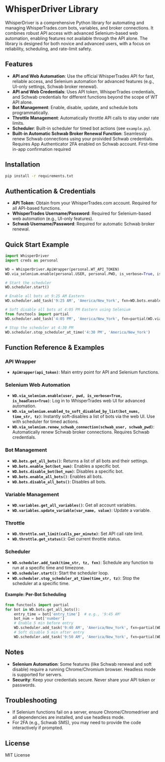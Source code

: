 # WhisperDriver Library

WhisperDriver is a comprehensive Python library for automating and managing WhisperTrades.com bots, variables, and broker connections. It combines robust API access with advanced Selenium-based web automation, enabling features not available through the API alone. The library is designed for both novice and advanced users, with a focus on reliability, scheduling, and rate-limit safety.

## Features
- **API and Web Automation**: Use the official WhisperTrades API for fast, reliable access, and Selenium automation for advanced features (e.g., UI-only settings, Schwab broker renewal).
- **API and Web Credentials**: Uses API token, WhisperTrades credentials, and Schwab credentials for different functions beyond the scope of WT API alone.
- **Bot Management**: Enable, disable, update, and schedule bots programmatically.
- **Throttle Management**: Automatically throttle API calls to stay under rate limits.
- **Scheduler**: Built-in scheduler for timed bot actions (see `example.py`).
- **Built-in Automatic Schwab Broker Renewal Function**: Seamlessly renew Schwab connections using your proivided Schwab credentials.  Requires App Authenticator 2FA enabled on Schwab account.  First-time in-app confirmation required

## Installation

```bash
pip install -r requirements.txt
```

## Authentication & Credentials
- **API Token**: Obtain from your WhisperTrades.com account. Required for all API-based functions.
- **WhisperTrades Username/Password**: Required for Selenium-based web automation (e.g., UI-only features).
- **Schwab Username/Password**: Required for automatic Schwab broker renewal.

## Quick Start Example

```python
import WhisperDriver
import creds as personal

WD = WhisperDriver.ApiWrapper(personal.WT_API_TOKEN)
WD.via_selenium.enable(personal.USER, personal.PWD, is_verbose=True, is_headless=True)

# Start the scheduler
WD.scheduler.start()

# Enable all bots at 9:25 AM Eastern
WD.scheduler.add_task('9:25 AM', 'America/New_York', fxn=WD.bots.enable_all_bots)

# Soft disable all bots at 4:05 PM Eastern using Selenium
from functools import partial
WD.scheduler.add_task('4:05 PM', 'America/New_York', fxn=partial(WD.via_selenium.enabled_to_soft_disabled_by_list, WD.bots.get_all_bot_numbers()))

# Stop the scheduler at 4:30 PM
WD.scheduler.stop_scheduler_at_time('4:30 PM', 'America/New_York')
```

## Function Reference & Examples

### API Wrapper
- **`ApiWrapper(api_token)`**: Main entry point for API and Selenium functions.

### Selenium Web Automation
- **`WD.via_selenium.enable(user, pwd, is_verbose=True, is_headless=True)`**: Log in to WhisperTrades web UI for advanced automation.
- **`WD.via_selenium.enabled_to_soft_disabled_by_list(bot_nums, time_str, tz)`**: Instantly soft-disables a list of bots via the web UI. Use with scheduler for timed actions.
- **`WD.via_selenium.renew_schwab_connection(schwab_user, schwab_pwd)`**: Automatically renew Schwab broker connections. Requires Schwab credentials.

### Bot Management
- **`WD.bots.get_all_bots()`**: Returns a list of all bots and their settings.
- **`WD.bots.enable_bot(bot_num)`**: Enables a specific bot.
- **`WD.bots.disable_bot(bot_num)`**: Disables a specific bot.
- **`WD.bots.enable_all_bots()`**: Enables all bots.
- **`WD.bots.disable_all_bots()`**: Disables all bots.

### Variable Management
- **`WD.variables.get_all_variables()`**: Get all account variables.
- **`WD.variables.update_variable(var_name, value)`**: Update a variable.

### Throttle
- **`WD.throttle.set_limit(calls_per_minute)`**: Set API call rate limit.
- **`WD.throttle.get_status()`**: Get current throttle status.

### Scheduler
- **`WD.scheduler.add_task(time_str, tz, fxn)`**: Schedule any function to run at a specific time and timezone.
- **`WD.scheduler.start()`**: Start the scheduler loop.
- **`WD.scheduler.stop_scheduler_at_time(time_str, tz)`**: Stop the scheduler at a specific time.

#### Example: Per-Bot Scheduling
```python
from functools import partial
for bot in WD.bots.get_all_bots():
    entry_time = bot['entry_time']  # e.g., '9:45 AM'
    bot_num = bot['number']
    # Enable 5 min before entry
    WD.scheduler.add_task('9:40 AM', 'America/New_York', fxn=partial(WD.bots.enable_bot, bot_num))
    # Soft disable 5 min after entry
    WD.scheduler.add_task('9:50 AM', 'America/New_York', fxn=partial(WD.via_selenium.enabled_to_soft_disabled_by_list, [bot_num]))
```

## Notes
- **Selenium Automation**: Some features (like Schwab renewal and soft disable) require a running Chrome/Chromium browser. Headless mode is supported for servers.
- **Security**: Keep your credentials secure. Never share your API token or passwords.

## Troubleshooting
- If Selenium functions fail on a server, ensure Chrome/Chromedriver and all dependencies are installed, and use headless mode.
- For 2FA (e.g., Schwab SMS), you may need to provide the code interactively if prompted.

## License
MIT License


